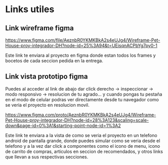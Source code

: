 # Links utiles

## Link wireframe figma

https://www.figma.com/file/AeznbR0YKMKBkA2s4eUJg4/Wireframe-Pet-House-proy-integrador-DH?node-id=25%3A94&t=UEisqnACPbYg7py0-1

Este link te enviara al proyecto en figma donde estan todos los frames y bocetos de cada seccion pedida en la entrega.

## Link vista prototipo figma

Puedes al acceder al link de abajo dar click derecho -> inspeccionar -> modo responsivo -> resolucion de tu agrado... y cuando pongas tu pestaña en el modo de celular podras ver directamente desde tu navegador como se veria el proyecto en resolucion movil. 

https://www.figma.com/proto/AeznbR0YKMKBkA2s4eUJg4/Wireframe-Pet-House-proy-integrador-DH?node-id=28%3A123&scaling=scale-down&page-id=0%3A1&starting-point-node-id=1%3A2

Este link te enviara a la vista de como se veria el proyecto en un telefono android de pantalla grande, donde puedes simular como se veria desde el telefono y a la vez dar click a componentes como el icono de menu, icono de carrito de compras, articulos en seccion de recomendados, y otros links que llevan a sus respectivas secciones.

